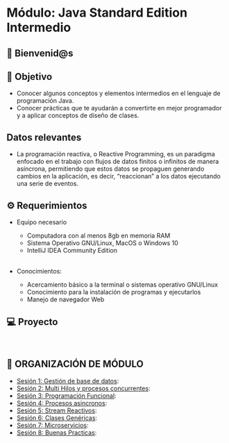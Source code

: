 
# Módulo: Java Standard Edition Intermedio

## :wave: Bienvenid@s

## :dart: Objetivo

 - Conocer algunos conceptos y elementos intermedios en el lenguaje de programación Java.
 - Conocer prácticas que te ayudarán a convertirte en mejor programador y a aplicar conceptos de diseño de clases.

 ## Datos relevantes

- La programación reactiva, o Reactive Programming, es un paradigma enfocado en el trabajo con flujos de datos finitos o infinitos de manera asíncrona, permitiendo que estos datos se propaguen generando cambios en la aplicación, es decir, “reaccionan” a los datos ejecutando una serie de eventos.		

## :gear: Requerimientos

- Equipo necesario
    - Computadora con al menos 8gb en memoria RAM
    - Sistema Operativo GNU/Linux, MacOS o Windows 10
    - IntelliJ IDEA Community Edition

    <br/>

- Conocimientos:
    - Acercamiento básico a la terminal o sistemas operativo GNU/Linux
    - Conocimiento para la instalación de programas y ejecutarlos
    - Manejo de navegador Web

## 💻 Proyecto



<br/>

## :bookmark_tabs: ORGANIZACIÓN DE MÓDULO 
 
 - [Sesión 1: Gestión de base de datos](Sesion-01): 
 - [Sesión 2: Multi Hilos y procesos concurrentes](Sesion-02): 
 - [Sesión 3: Programación Funcional](Sesion-03): 
 - [Sesión 4: Procesos asincronos](Sesion-04): 
 - [Sesión 5: Stream Reactivos](Sesion-05): 
 - [Sesión 6: Clases Genéricas](Sesion-06): 
 - [Sesión 7: Microservicios](Sesion-07): 
 - [Sesión 8: Buenas Practicas](Sesion-08):


